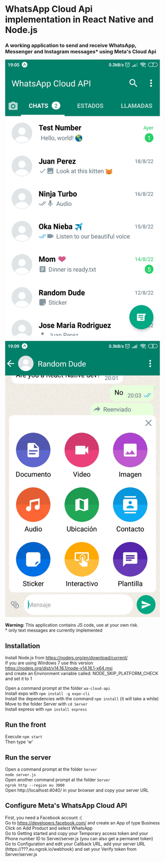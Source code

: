 # WhatsApp Cloud Api implementation in React Native and Node.js  
### A working application to send and receive WhatsApp, Messenger and Instagram messages* using Meta's Cloud Api  

![Inbox](https://github.com/TTFH/wa-cloud-api/blob/main/preview/inbox.jpg)

![Chat](https://github.com/TTFH/wa-cloud-api/blob/main/preview/chat.jpg)
  
**Warning:** This application contains JS code, use at your own risk.  
\* only text messages are currently implemented  

## Installation
Install Node.js from https://nodejs.org/en/download/current/  
If you are using Windows 7 use this version https://nodejs.org/dist/v14.16.1/node-v14.16.1-x64.msi  
and create an Environment variable called: NODE_SKIP_PLATFORM_CHECK and set it to 1  

Open a command prompt at the folder `wa-cloud-api`  
Install expo with `npm install -g expo-cli`  
Install the dependencies with the command `npm install` (it will take a while)  
Move to the folder Server with `cd Server`  
Install express with `npm install express`  

## Run the front
Execute `npm start`  
Then type 'w'  

## Run the server
Open a command prompt at the folder `Server`  
`node server.js`  
Open another command prompt at the folder `Server`  
`ngrok http --region eu 3000`  
Open http://localhost:4040/ in your browser and copy your server URL  

## Configure Meta's WhatsApp Cloud API
First, you need a Facebook account :(  
Go to https://developers.facebook.com/ and create an App of type Business  
Click on Add Product and select WhatsApp  
Go to Getting started and copy your Temporary access token and your Phone number ID to Server/server.js (you can also get a permanet token)  
Go to Configuration and edit your Callback URL, add your server URL (https://???.eu.ngrok.io/webhook) and set your Verify token from Server/server.js  
